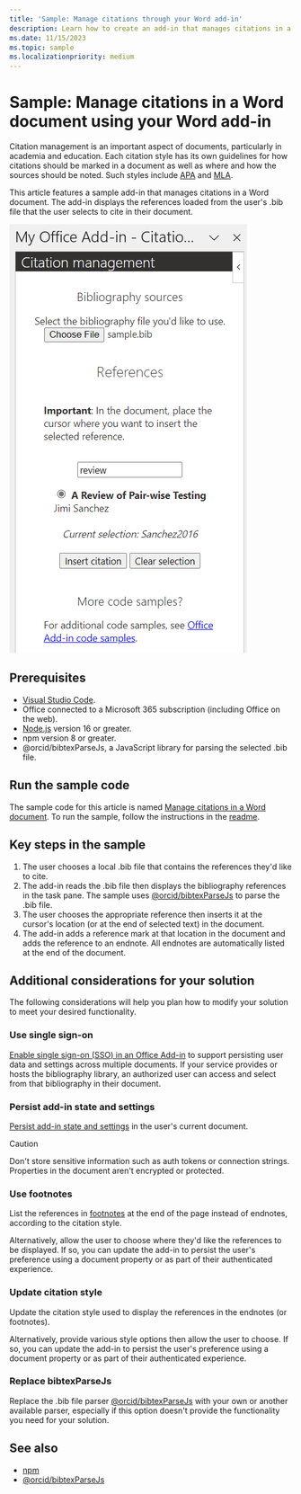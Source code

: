 ```yaml
---
title: 'Sample: Manage citations through your Word add-in'
description: Learn how to create an add-in that manages citations in a Word document.
ms.date: 11/15/2023
ms.topic: sample
ms.localizationpriority: medium
---
```


# Sample: Manage citations in a Word document using your Word add-in

Citation management is an important aspect of documents, particularly in academia and education. Each citation style has its own guidelines for how citations should be marked in a document as well as where and how the sources should be noted. Such styles include [APA](http://apastyle.apa.org/) and [MLA](https://www.mla.org/MLA-Style).

This article features a sample add-in that manages citations in a Word document. The add-in displays the references loaded from the user's .bib file that the user selects to cite in their document.

![Screen showing citation management add-in task pane.](../images/word-citation-management.png)

## Prerequisites

- [Visual Studio Code](https://code.visualstudio.com/Download).
- Office connected to a Microsoft 365 subscription (including Office on the web).
- [Node.js](https://nodejs.org/) version 16 or greater.
- npm version 8 or greater.
- @orcid/bibtexParseJs, a JavaScript library for parsing the selected .bib file.

## Run the sample code

The sample code for this article is named [Manage citations in a Word document](https://github.com/OfficeDev/Office-Add-in-samples/tree/main/Samples/word-citation-management). To run the sample, follow the instructions in the [readme](https://github.com/OfficeDev/Office-Add-in-samples/tree/main/Samples/word-citation-management).

## Key steps in the sample

1. The user chooses a local .bib file that contains the references they'd like to cite.
1. The add-in reads the .bib file then displays the bibliography references in the task pane. The sample uses [@orcid/bibtexParseJs](https://github.com/ORCID/bibtexParseJs#readme) to parse the .bib file.
1. The user chooses the appropriate reference then inserts it at the cursor's location (or at the end of selected text) in the document.
1. The add-in adds a reference mark at that location in the document and adds the reference to an endnote. All endnotes are automatically listed at the end of the document.

## Additional considerations for your solution

The following considerations will help you plan how to modify your solution to meet your desired functionality.

### Use single sign-on

[Enable single sign-on (SSO) in an Office Add-in](../develop/sso-in-office-add-ins.md) to support persisting user data and settings across multiple documents. If your service provides or hosts the bibliography library, an authorized user can access and select from that bibliography in their document.

### Persist add-in state and settings

[Persist add-in state and settings](../develop/persisting-add-in-state-and-settings.md) in the user's current document.

> [!CAUTION]
> Don't store sensitive information such as auth tokens or connection strings. Properties in the document aren't encrypted or protected.

### Use footnotes

List the references in [footnotes](/javascript/api/word/word.range#word-word-range-insertfootnote-member(1)) at the end of the page instead of endnotes, according to the citation style.

Alternatively, allow the user to choose where they'd like the references to be displayed. If so, you can update the add-in to persist the user's preference using a document property or as part of their authenticated experience.

### Update citation style

Update the citation style used to display the references in the endnotes (or footnotes).

Alternatively, provide various style options then allow the user to choose. If so, you can update the add-in to persist the user's preference using a document property or as part of their authenticated experience.

### Replace bibtexParseJs

Replace the .bib file parser [@orcid/bibtexParseJs](https://github.com/ORCID/bibtexParseJs#readme) with your own or another available parser, especially if this option doesn't provide the functionality you need for your solution.

## See also

- [npm](https://docs.npmjs.com/downloading-and-installing-node-js-and-npm)
- [@orcid/bibtexParseJs](https://github.com/ORCID/bibtexParseJs#readme)
